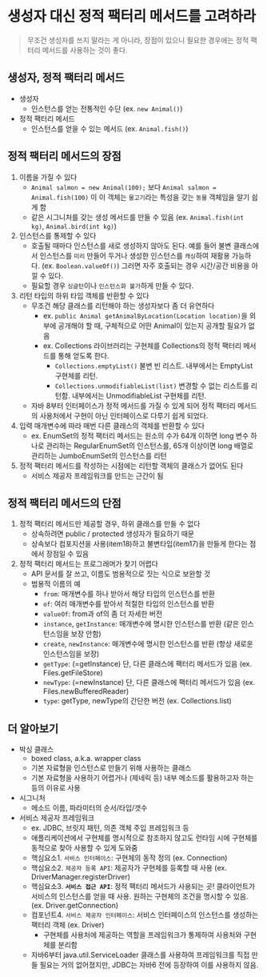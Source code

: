 # 생성자 대신 정적 팩터리 메서드를 고려하라
> 무조건 생성자를 쓰지 말라는 게 아니라, 장점이 있으니 필요한 경우에는 정적 팩터리 메서드를 사용하는 것이 좋다.

## 생성자, 정적 팩터리 메서드
- 생성자
    * 인스턴스를 얻는 전통적인 수단 (ex. `new Animal()`)
- 정적 팩터리 메서드
    * 인스턴스를 얻을 수 있는 메서드 (ex. `Animal.fish()`)

## 정적 팩터리 메서드의 장점
1. 이름을 가질 수 있다
    * `Animal salmon = new Animal(100);` 보다 `Animal salmon = Animal.fish(100)` 이 이 객체는 `물고기`라는 특성을 갖는 `동물` 객체임을 알기 쉽게 함
    * 같은 시그니처를 갖는 생성 메서드를 만들 수 있음 (ex. `Animal.fish(int kg)`, `Animal.bird(int kg)`)
2. 인스턴스를 통제할 수 있다
    * 호출될 때마다 인스턴스를 새로 생성하지 않아도 된다. 예를 들어 불변 클래스에서 인스턴스를 `미리` 만들어 두거나 생성한 인스턴스를 `캐싱`하여 재활용 가능하다. (ex. `Boolean.valueOf()`) 그러면 자주 호출되는 경우 시간/공간 비용을 아낄 수 있다.
    * 필요할 경우 `싱글턴`이나 `인스턴스화 불가`하게 만들 수 있다.
3. 리턴 타입의 하위 타입 객체를 반환할 수 있다
    * 무조건 해당 클래스를 리턴해야 하는 생성자보다 좀 더 유연하다
        + ex. `public Animal getAnimalByLocation(Location location)`을 외부에 공개해야 할 때, 구체적으로 어떤 Animal이 있는지 공개할 필요가 없음
        + ex. Collections 라이브러리는 구현체를 Collections의 정적 팩터리 메서드를 통해 얻도록 한다.
            - `Collections.emptyList()` 불변 빈 리스트. 내부에서는 EmptyList 구현체를 리턴. 
            - `Collections.unmodifiableList(list)` 변경할 수 없는 리스트를 리턴함. 내부에서는 UnmodifiableList 구현체를 리턴.
    * 자바 8부터 인터페이스가 정적 메서드를 가질 수 있게 되어 정적 팩터리 메서드의 사용처에서 구현이 아닌 인터페이스로 다루기 쉽게 되었다.
4. 입력 매개변수에 따라 매번 다른 클래스의 객체를 반환할 수 있다
    * ex. EnumSet의 정적 팩터리 메서드는 원소의 수가 64개 이하면 long 변수 하나로 관리하는 RegularEnumSet의 인스턴스를, 65개 이상이면 long 배열로 관리하는 JumboEnumSet의 인스턴스를 리턴
5. 정적 팩터리 메서드를 작성하는 시점에는 리턴할 객체의 클래스가 없어도 된다
    * 서비스 제공자 프레임워크를 만드는 근간이 됨

## 정적 팩터리 메서드의 단점
1. 정적 팩터리 메서드만 제공할 경우, 하위 클래스를 만들 수 없다
    * 상속하려면 public / protected 생성자가 필요하기 때문
    * 상속보다 컴포지션을 사용(item18)하고 불변타입(item17)을 만들게 한다는 점에서 장점일 수 있음
2. 정적 팩터리 메서드는 프로그래머가 찾기 어렵다
    * API 문서를 잘 쓰고, 이름도 범용적으로 짓는 식으로 보완할 것
    * 범용적 이름의 예
        + `from`: 매개변수를 하나 받아서 해당 타입의 인스턴스를 반환
        + `of`: 여러 매개변수를 받아서 적절한 타입의 인스턴스를 반환
        + `valueOf`: from과 of의 좀 더 자세한 버전
        + `instance`, `getInstance`: 매개변수에 명시한 인스턴스를 반환 (같은 인스턴스임을 보장 안함)
        + `create`, `newInstance`: 매개변수에 명시한 인스턴스를 반환 (항상 새로운 인스턴스임을 보장)
        + `getType`: (=getInstance) 단, 다른 클래스에 팩터리 메서드가 있음 (ex. Files.getFileStore)
        + `newType`: (=newInstance) 단, 다른 클래스에 팩터리 메서드가 있음 (ex. Files.newBufferedReader)
        + `type`: getType, newType의 간단한 버전 (ex. Collections.list)

## 더 알아보기
- 박싱 클래스
    * boxed class, a.k.a. wrapper class
    * 기본 자료형을 인스턴스로 만들기 위해 사용하는 클래스
    * 기본 자료형을 사용하기 어렵거나 (제네릭 등) 내부 메소드를 활용하고자 하는 등의 이유로 사용
- 시그니처
    * 메소드 이름, 파라미터의 순서/타입/갯수
- 서비스 제공자 프레임워크
    * ex. JDBC, 브릿지 패턴, 의존 객체 주입 프레임워크 등
    * 애플리케이션에서 구현체를 명시적으로 참조하지 않고도 런타임 시에 구현체를 동적으로 찾아 사용할 수 있게 도와줌
    * 핵심요소1. `서비스 인터페이스`: 구현체의 동작 정의 (ex. Connection)
    * 핵심요소2. `제공자 등록 API`: 제공자가 구현체를 등록할 때 사용 (ex. DriverManager.registerDriver)
    * 핵심요소3. **`서비스 접근 API`**: 정적 팩터리 메서드가 사용되는 곳! 클라이언트가 서비스의 인스턴스를 얻을 때 사용. 원하는 구현체의 조건을 명시할 수 있음. (ex. Driver.getConnection)
    * 컴포넌트4. `서비스 제공자 인터페이스`: 서비스 인터페이스의 인스턴스를 생성하는 팩터리 객체 (ex. Driver)
        + 구현체를 사용처에 제공하는 역할을 프레임워크가 통제하여 사용처와 구현체를 분리함
    * 자바6부터 java.util.ServiceLoader 클래스를 사용하여 프레임워크를 직접 만들 필요는 거의 없어졌지만, JDBC는 자바6 전에 등장하여 이를 사용하지 않음.